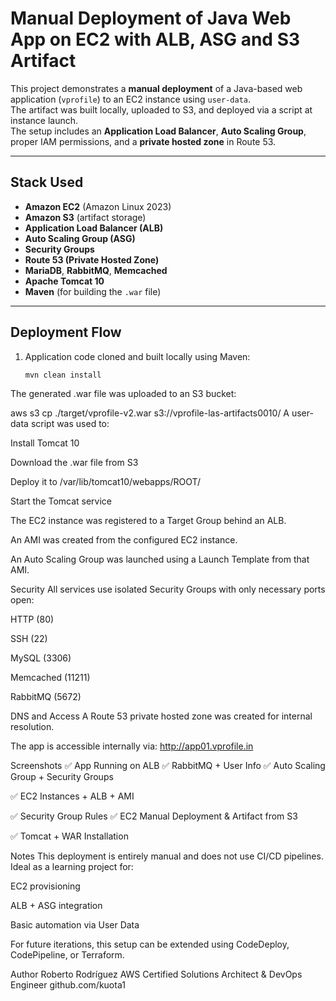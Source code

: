 # Manual Deployment of Java Web App on EC2 with ALB, ASG and S3 Artifact

This project demonstrates a **manual deployment** of a Java-based web application (`vprofile`) to an EC2 instance using `user-data`.  
The artifact was built locally, uploaded to S3, and deployed via a script at instance launch.  
The setup includes an **Application Load Balancer**, **Auto Scaling Group**, proper IAM permissions, and a **private hosted zone** in Route 53.

---

##  Stack Used

- **Amazon EC2** (Amazon Linux 2023)
- **Amazon S3** (artifact storage)
- **Application Load Balancer (ALB)**
- **Auto Scaling Group (ASG)**
- **Security Groups**
- **Route 53 (Private Hosted Zone)**
- **MariaDB**, **RabbitMQ**, **Memcached**
- **Apache Tomcat 10**
- **Maven** (for building the `.war` file)

---

##  Deployment Flow

1. Application code cloned and built locally using Maven:

   ```bash
   mvn clean install
The generated .war file was uploaded to an S3 bucket:


aws s3 cp ./target/vprofile-v2.war s3://vprofile-las-artifacts0010/
A user-data script was used to:

Install Tomcat 10

Download the .war file from S3

Deploy it to /var/lib/tomcat10/webapps/ROOT/

Start the Tomcat service

The EC2 instance was registered to a Target Group behind an ALB.

An AMI was created from the configured EC2 instance.

An Auto Scaling Group was launched using a Launch Template from that AMI.

 Security
All services use isolated Security Groups with only necessary ports open:

HTTP (80)

SSH (22)

MySQL (3306)

Memcached (11211)

RabbitMQ (5672)

 DNS and Access
A Route 53 private hosted zone was created for internal resolution.

The app is accessible internally via:
http://app01.vprofile.in

Screenshots
✅ App Running on ALB
✅ RabbitMQ + User Info
✅ Auto Scaling Group + Security Groups

✅ EC2 Instances + ALB + AMI

✅ Security Group Rules
✅ EC2 Manual Deployment & Artifact from S3

✅ Tomcat + WAR Installation

Notes
This deployment is entirely manual and does not use CI/CD pipelines.
Ideal as a learning project for:

EC2 provisioning

ALB + ASG integration

Basic automation via User Data

For future iterations, this setup can be extended using CodeDeploy, CodePipeline, or Terraform.

 Author
Roberto Rodríguez
AWS Certified Solutions Architect & DevOps Engineer
github.com/kuota1

